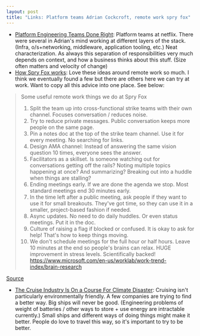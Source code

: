 ```yaml
---
layout: post
title: "Links: Platform teams Adrian Cockcroft, remote work spry fox"
---
```


* [Platform Engineering Teams Done Right](https://adrianco.medium.com/platform-engineering-teams-done-right-b3b3d4a8ad23): Platform teams at netflix. There were several in Adrian's mind working at different layers of the stack. (Infra, o/s+networking, middleware, application tooling, etc.) Neat characterization. As always this separation of responsibilities very much depends on context, and how a business thinks about this stuff. (Size often matters and velocity of change)
* [How Spry Fox works](https://m.leskowsky.net/@Danc@mastodon.gamedev.place/110537911977203832): Love these ideas around remote work so much. I think we eventually found a few but there are others here we can try at work. Want to copy all this advice into one place. See below:

> Some useful remote work things we do at Spry Fox
> 1. Split the team up into cross-functional strike teams with their own channel. Focuses conversation / reduces noise.
> 2. Try to reduce private messages. Public conversation keeps more people on the same page.
> 3. Pin a notes doc at the top of the strike team channel. Use it for every meeting. No searching for links.
> 4. Design AMA channel: Instead of answering the same vision question 10 times, everyone sees the answer.
> 5. Facilitators as a skillset. Is someone watching out for conversations getting off the rails? Noting multiple topics happening at once? And summarizing? Breaking out into a huddle when things are stalling?
> 6. Ending meetings early. If we are done the agenda we stop. Most standard meetings end 30 minutes early.
> 7. In the time left after a public meeting, ask people if they want to use it for small breakouts. They've got time, so they can use it in a smaller, project-based fashion if needed.
> 8. Async updates. No need to do daily huddles. Or even status meetings. Put it in the doc.
> 9. Culture of raising a flag if blocked or confused. It is okay to ask for help! That's how to keep things moving.
> 10. We don't schedule meetings for the full hour or half hours. Leave 10 minutes at the end so people's brains can relax. HUGE improvement in stress levels. Scientifically backed! https://www.microsoft.com/en-us/worklab/work-trend-index/brain-research

[Source](https://m.leskowsky.net/@Danc@mastodon.gamedev.place/110537868691166013)

* [The Cruise Industry Is On a Course For Climate Disaster](https://time.com/6285915/cruise-industry-climate-action-emissions-passengers/): Cruising isn't particularly environmentally friendly. A few companies are trying to find a better way. Big ships will never be good. (Engineering problems of weight of batteries / other ways to store + use energy are intractable currently.) Small ships and different ways of doing things might make it better. People do love to travel this way, so it's important to try to be better.